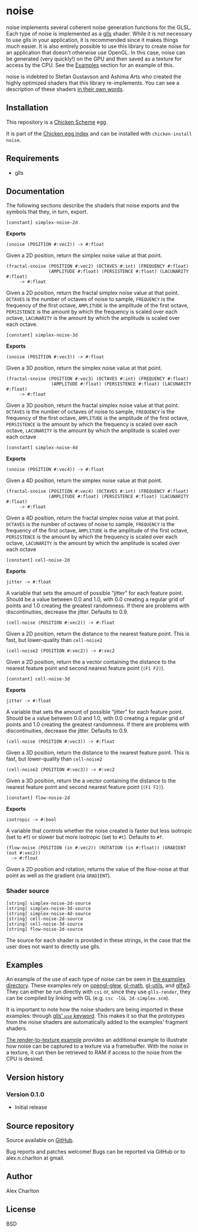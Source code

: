 # noise
noise implements several coherent noise generation functions for the GLSL. Each type of noise is implemented as a [glls](http://wiki.call-cc.org/eggref/4/glls) shader. While it is not necessary to use glls in your application, it is recommended since it makes things much easier. It is also entirely possible to use this library to create noise for an application that doesn’t otherwise use OpenGL. In this case, noise can be generated (very quickly!) on the GPU and then saved as a texture for access by the CPU. See the [Examples](#examples) section for an example of this.

noise is indebted to Stefan Gustavson and Ashima Arts who created the highly optimized shaders that this library re-implements. You can see a description of these shaders [in their own words](https://github.com/ashima/webgl-noise/wiki).

## Installation
This repository is a [Chicken Scheme](http://call-cc.org/) egg.

It is part of the [Chicken egg index](http://wiki.call-cc.org/chicken-projects/egg-index-4.html) and can be installed with `chicken-install noise`.

## Requirements
* glls

## Documentation
The following sections describe the shaders that noise exports and the symbols that they, in turn, export.

    [constant] simplex-noise-2d

**Exports**

    (snoise (POSITION #:vec2)) -> #:float

Given a 2D position, return the simplex noise value at that point.

    (fractal-snoise (POSITION #:vec2) (OCTAVES #:int) (FREQUENCY #:float) 
                    (AMPLITUDE #:float) (PERSISTENCE #:float) (LACUNARITY #:float) 
         -> #:float

Given a 2D position, return the fractal simplex noise value at that point. `OCTAVES` is the number of octaves of noise to sample, `FREQUENCY` is the frequency of the first octave, `AMPLITUDE` is the amplitude of the first octave, `PERSISTENCE` is the amount by which the frequency is scaled over each octave, `LACUNARITY` is the amount by which the amplitude is scaled over each octave.


    [constant] simplex-noise-3d

**Exports**

    (snoise (POSITION #:vec3)) -> #:float

Given a 3D position, return the simplex noise value at that point.

    (fractal-snoise (POSITION #:vec3) (OCTAVES #:int) (FREQUENCY #:float) 
                     (AMPLITUDE #:float) (PERSISTENCE #:float) (LACUNARITY #:float) 
         -> #:float

Given a 3D position, return the fractal simplex noise value at that point. `OCTAVES` is the number of octaves of noise to sample, `FREQUENCY` is the frequency of the first octave, `AMPLITUDE` is the amplitude of the first octave, `PERSISTENCE` is the amount by which the frequency is scaled over each octave, `LACUNARITY` is the amount by which the amplitude is scaled over each octave


    [constant] simplex-noise-4d

**Exports**

    (snoise (POSITION #:vec4)) -> #:float

Given a 4D position, return the simplex noise value at that point.

    (fractal-snoise (POSITION #:vec4) (OCTAVES #:int) (FREQUENCY #:float) 
                    (AMPLITUDE #:float) (PERSISTENCE #:float) (LACUNARITY #:float) 
         -> #:float

Given a 4D position, return the fractal simplex noise value at that point. `OCTAVES` is the number of octaves of noise to sample, `FREQUENCY` is the frequency of the first octave, `AMPLITUDE` is the amplitude of the first octave, `PERSISTENCE` is the amount by which the frequency is scaled over each octave, `LACUNARITY` is the amount by which the amplitude is scaled over each octave


    [constant] cell-noise-2d

**Exports**

    jitter -> #:float

A variable that sets the amount of possible “jitter” for each feature point. Should be a value between 0.0 and 1.0, with 0.0 creating a regular grid of points and 1.0 creating the greatest randomness. If there are problems with discontinuities, decrease the jitter. Defaults to 0.9.

    (cell-noise (POSITION #:vec2)) -> #:float

Given a 2D position, return the distance to the nearest feature point. This is fast, but lower-quality than `cell-noise2`

    (cell-noise2 (POSITION #:vec2)) -> #:vec2

Given a 2D position, return the a vector containing the distance to the nearest feature point and second nearest feature point (`(F1 F2)`).


    [constant] cell-noise-3d

**Exports**

    jitter -> #:float

A variable that sets the amount of possible “jitter” for each feature point. Should be a value between 0.0 and 1.0, with 0.0 creating a regular grid of points and 1.0 creating the greatest randomness. If there are problems with discontinuities, decrease the jitter. Defaults to 0.9.

    (cell-noise (POSITION #:vec3)) -> #:float

Given a 3D position, return the distance to the nearest feature point. This is fast, but lower-quality than `cell-noise2`

    (cell-noise2 (POSITION #:vec3)) -> #:vec2

Given a 3D position, return the a vector containing the distance to the nearest feature point and second nearest feature point (`(F1 F2)`).


    [constant] flow-nosie-2d

**Exports**

    isotropic -> #:bool

A variable that controls whether the noise created is faster but less isotropic (set to `#f`) or slower but more isotropic (set to `#t`). Defaults to `#f`.

    (flow-noise (POSITION (in #:vec2)) (ROTATION (in #:float)) (GRADIENT (out #:vec2))
      -> #:float

Given a 2D position and rotation, returns the value of the flow-noise at that point as well as the gradient (via `GRADIENT`).

### Shader source
    [string] simplex-noise-2d-source
    [string] simplex-noise-3d-source
    [string] simplex-noise-4d-source
    [string] cell-noise-2d-source
    [string] cell-noise-3d-source
    [string] flow-noise-2d-source

The source for each shader is provided in these strings, in the case that the user does not want to directly use glls.

## Examples
An example of the use of each type of noise can be seen in [the examples directory](https://github.com/AlexCharlton/noise/tree/master/examples). These examples rely on [opengl-glew](http://wiki.call-cc.org/eggref/4/opengl-glew), [gl-math](http://wiki.call-cc.org/eggref/4/gl-math), [gl-utils](http://wiki.call-cc.org/eggref/4/gl-utils), and [glfw3](http://wiki.call-cc.org/eggref/4/glfw3). They can either be run directly with `csi` or, since they use `glls-render`, they can be compiled by linking with GL (e.g. `csc -lGL 2d-simplex.scm`).

It is important to note how the noise shaders are being imported in these examples: through [glls’ `use` keyword](http://wiki.call-cc.org/eggref/4/glls#shaders-that-export). This makes it so that the prototypes from the noise shaders are automatically added to the examples’ fragment shaders. 

[The render-to-texture example](https://github.com/AlexCharlton/noise/tree/master/examples/render-to-texture.scm) provides an additional example to illustrate how noise can be captured to a texture via a framebuffer. With the noise in a texture, it can then be retrieved to RAM if access to the noise from the CPU is desired.

## Version history
### Version 0.1.0
* Initial release

## Source repository
Source available on [GitHub](https://github.com/AlexCharlton/noise).

Bug reports and patches welcome! Bugs can be reported via GitHub or to alex.n.charlton at gmail.

## Author
Alex Charlton

## License
BSD
